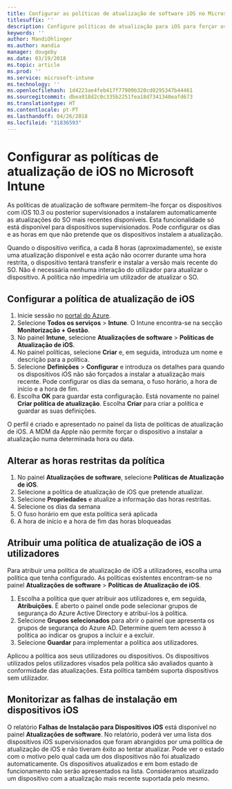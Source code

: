 ```yaml
---
title: Configurar as políticas de atualização de software iOS no Microsoft Intune
titlesuffix: ''
description: Configure políticas de atualização para iOS para forçar os dispositivos iOS supervisionados a instalarem automaticamente as atualizações de software disponíveis mais recentes.
keywords: ''
author: MandiOhlinger
ms.author: mandia
manager: dougeby
ms.date: 03/19/2018
ms.topic: article
ms.prod: ''
ms.service: microsoft-intune
ms.technology: ''
ms.openlocfilehash: 1d4223ae4feb417f77909b320cd0295347b44461
ms.sourcegitcommit: dbea918d2c0c335b2251fea18d7341340eafd673
ms.translationtype: HT
ms.contentlocale: pt-PT
ms.lasthandoff: 04/26/2018
ms.locfileid: "31836593"
---
```

# <a name="configure-ios-update-policies-in-microsoft-intune"></a>Configurar as políticas de atualização de iOS no Microsoft Intune

As políticas de atualização de software permitem-lhe forçar os dispositivos com iOS 10.3 ou posterior supervisionados a instalarem automaticamente as atualizações do SO mais recentes disponíveis. Esta funcionalidade só está disponível para dispositivos supervisionados. Pode configurar os dias e as horas em que não pretende que os dispositivos instalem a atualização. 

Quando o dispositivo verifica, a cada 8 horas (aproximadamente), se existe uma atualização disponível e esta ação não ocorrer durante uma hora restrita, o dispositivo tentará transferir e instalar a versão mais recente do SO. Não é necessária nenhuma interação do utilizador para atualizar o dispositivo. A política não impediria um utilizador de atualizar o SO.

## <a name="configure-the-ios-update-policy"></a>Configurar a política de atualização de iOS
1. Inicie sessão no [portal do Azure](https://portal.azure.com).
2. Selecione **Todos os serviços** > **Intune**. O Intune encontra-se na secção **Monitorização + Gestão**.
3. No painel **Intune**, selecione **Atualizações de software** > **Políticas de Atualização de iOS**.
4. No painel políticas, selecione **Criar** e, em seguida, introduza um nome e descrição para a política.
5. Selecione **Definições** > **Configurar** e introduza os detalhes para quando os dispositivos iOS não são forçados a instalar a atualização mais recente. Pode configurar os dias da semana, o fuso horário, a hora de início e a hora de fim.
6. Escolha **OK** para guardar esta configuração. Está novamente no painel **Criar política de atualização**. Escolha **Criar** para criar a política e guardar as suas definições.

O perfil é criado e apresentado no painel da lista de políticas de atualização de iOS. A MDM da Apple não permite forçar o dispositivo a instalar a atualização numa determinada hora ou data. 

## <a name="change-the-restricted-times-for-the-policy"></a>Alterar as horas restritas da política

1.  No painel **Atualizações de software**, selecione **Políticas de Atualização de iOS**.
2.  Selecione a política de atualização de iOS que pretende atualizar.
3.  Selecione **Propriedades** e atualize a informação das horas restritas.
4.  Selecione os dias da semana
5.  O fuso horário em que esta política será aplicada
6.  A hora de início e a hora de fim das horas bloqueadas

## <a name="assign-an-ios-update-policy-to-users"></a>Atribuir uma política de atualização de iOS a utilizadores

Para atribuir uma política de atualização de iOS a utilizadores, escolha uma política que tenha configurado. As políticas existentes encontram-se no painel **Atualizações de software** > **Políticas de Atualização de iOS**.

1. Escolha a política que quer atribuir aos utilizadores e, em seguida, **Atribuições**. É aberto o painel onde pode selecionar grupos de segurança do Azure Active Directory e atribuí-los à política.
2. Selecione **Grupos selecionados** para abrir o painel que apresenta os grupos de segurança do Azure AD. Determine quem tem acesso à política ao indicar os grupos a incluir e a excluir.
3. Selecione **Guardar** para implementar a política aos utilizadores.

Aplicou a política aos seus utilizadores ou dispositivos. Os dispositivos utilizados pelos utilizadores visados pela política são avaliados quanto à conformidade das atualizações. Esta política também suporta dispositivos sem utilizador.

## <a name="monitor-ios-device-installation-failures"></a>Monitorizar as falhas de instalação em dispositivos iOS
<!-- 1352223 -->
O relatório **Falhas de Instalação para Dispositivos iOS** está disponível no painel **Atualizações de software**. No relatório, poderá ver uma lista dos dispositivos iOS supervisionados que foram abrangidos por uma política de atualização de iOS e não tiveram êxito ao tentar atualizar. Pode ver o estado com o motivo pelo qual cada um dos dispositivos não foi atualizado automaticamente. Os dispositivos atualizados e em bom estado de funcionamento não serão apresentados na lista. Consideramos atualizado um dispositivo com a atualização mais recente suportada pelo mesmo.

